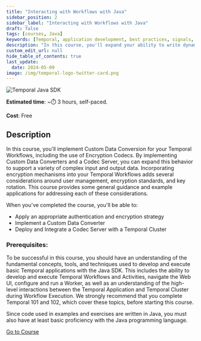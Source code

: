 ```yaml
---
title: "Interacting with Workflows with Java"
sidebar_position: 2
sidebar_label: "Interacting with Workflows with Java"
draft: false
tags: [courses, Java]
keywords: [Temporal, application development, best practices, signals, queries, asynchronous activity completion, async activity completion, cancellations, search attributes]
description: "In this course, you'll expand your ability to write dynamic Workflows by learning how to interact with them and enabling them to respond to external stimuli."
custom_edit_url: null
hide_table_of_contents: true
last_update:
  date: 2024-05-09
image: /img/temporal-logo-twitter-card.png
---
```


![Temporal Java SDK](/img/sdk_banners/banner_java.png)

**Estimated time**: ~⏱️ 3 hours, self-paced.

**Cost**: Free

## Description

In this course, you'll implement Custom Data Conversion for your Temporal Workflows, including the use of Encryption Codecs. By implementing Custom Data Converters and a Codec Server, you can expand this behavior to support a variety of complex input and output data. Incorporating encryption mechanisms into your Temporal Workflows adds several considerations around user management, encryption standards, and key rotation. This course provides some general guidance and example applications for addressing each of these considerations.

When you've completed the course, you'll be able to:

* Apply an appropriate authentication and encryption strategy
* Implement a Custom Data Converter
* Deploy and Integrate a Codec Server with a Temporal Cluster

### Prerequisites:

To be successful in this course, you should have an understanding of the fundamental concepts, tools, and techniques used to develop and execute basic Temporal applications with the Java SDK. This includes the ability to develop and execute Temporal Workflows and Activities, navigate the Web UI, configure and run a Worker, as well as an understanding of the high-level interactions between the Temporal Application and Temporal Cluster during Workflow Execution. We strongly recommend that you complete Temporal 101 and 102, which cover these topics, before starting this course.

Since code used in examples and exercises are written in Java, you must also have at least basic proficiency with the Java programming language.

<a className="button button--primary" href="https://temporal.talentlms.com/catalog/info/id:215">Go to Course</a> 